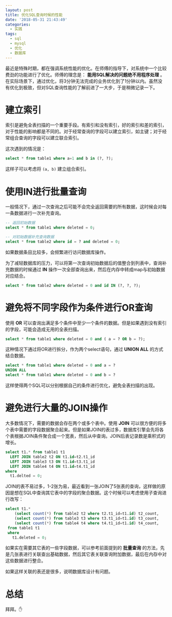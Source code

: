 ```yaml
---
layout: post
title: 优化SQL查询时候的性能
date: '2018-05-31 21:43:49'
categories:
  - 实践
tags:
  - sql
  - mysql
  - 优化
  - 数据库
---
```


最近是特殊时期，都在强调系统性能的优化。在师傅的指导下，对系统中一个比较费劲的功能进行了优化。师傅的理念是： **能用SQL解决的问题绝不用程序处理** 。在实际场景下，通过优化，将3分钟无法完成的业务优化到了1分钟以内。虽然没有优化到极致，但对SQL查询性能的了解前进了一大步，于是稍微记录一下。

# 建立索引

索引是避免全表扫描的一个重要手段。有索引和没有索引，好的索引和差的索引，对于性能的影响都是不同的。对于经常查询的字段可以建立索引，如主键；对于经常组合查询的字段可以建立联合索引。

这次遇到的情况是：

```sql
select * from table1 where a=1 and b in (?, ?);
```

这样子可以考虑将 `(a, b)` 建立组合索引。

# 使用IN进行批量查询

一般情况下，通过一次查询之后可能不会完全返回需要的所有数据，这时候会对每一条数据进行一次补充查询。

```sql
-- 返回初始数据
select * from table1 where deleted = 0;

-- 对初始数据补充查询数据
select * from table2 where id = ? and deleted = 0;
```

如果数据条目比较多，会频繁进行访问数据库操作。

为了减轻数据库的压力，可以将第一次查询初始数据后的值整合到列表中，查询补充数据的时候通过 **IN** 操作一次全部查询出来，然后在内存中转成map与初始数据对应结合。

```sql
select * from table2 where deleted = 0 and id IN (?, ?, ?);
```

# 避免将不同字段作为条件进行OR查询

使用 **OR** 可以查询出满足多个条件中至少一个条件的数据。但是如果遇到没有索引的字段，可能会造成无用的全表扫描。

```sql
select * from table1 where deleted = 0 and ( a = ? OR b = ?);
```

这种情况下通过将OR进行拆分，作为两个select语句，通过 **UNION ALL** 的方式结合数据。

```sql
select * from table1 where deleted = 0 and a = ?
UNION ALL
select * from table1 where deleted = 0 and b = ?
```

这样使得两个SQL可以分别根据自己的条件进行优化，避免全表扫描的出现。

# 避免进行大量的JOIN操作

大多数情况下，需要的数据会存在两个或多个表中。使用 **JOIN** 可以很方便的将多个表中需要的字段数据聚合起来。但是如果JOIN的表过多，数据库引擎会先将各个表根据JOIN条件聚合成一个宽表，然后从中查询。JOIN后表记录数是乘积式的增长。

```sql
select t1.* from table1 t1
  LEFT JOIN table2 t2 ON t1.id=t2.t1_id
  LEFT JOIN table3 t3 ON t1.id=t3.t1_id
  LEFT JOIN table4 t4 ON t1.id=t4.t1_id
where
  t1.delted = 0;
```

JOIN的表不易过多，1-2张为易，最近看到一张JOIN了5张表的查询，这样做的原因是想在SQL中查询其它表中的字段的聚合数据。这个时候可以考虑使用子查询进行改写：

```sql
select t1.*
    (select count(*) from table2 t2 where t2.t1_id=t1.id) t2_count,
    (select count(*) from table3 t3 where t3.t1_id=t1.id) t3_count,
    (select count(*) from table4 t4 where t4.t1_id=t1.id) t4_count,
 from table1 t1
 where
   t1.deleted = 0;
```

如果实在需要其它表的一些字段数据，可以参考前面提到的 **批量查询** 的方法，先是几张表进行关联查出基础数据，然后其它表关联查询附加数据，最后在内存中对这些数据进行整合。

如果这样关联的表还是很多，说明数据库设计有问题。

# 总结

拜拜。:hand: